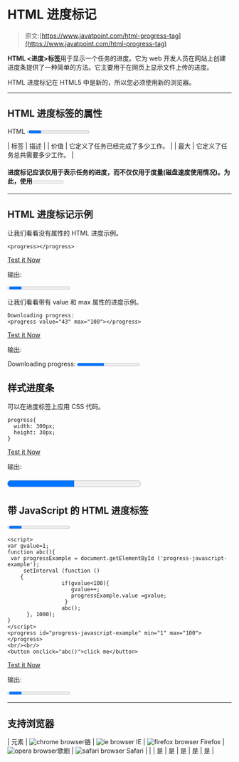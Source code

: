 # HTML 进度标记

> 原文:[https://www.javatpoint.com/html-progress-tag](https://www.javatpoint.com/html-progress-tag)

**HTML <进度>标签**用于显示一个任务的进度。它为 web 开发人员在网站上创建进度条提供了一种简单的方法。它主要用于在网页上显示文件上传的进度。

HTML 进度标记在 HTML5 中是新的，所以您必须使用新的浏览器。

* * *

## HTML 进度标签的属性

HTML <progress>标签支持全局和事件属性以及 2 个特定属性。</progress>

| 标签 | 描述 |
| 价值 | 它定义了任务已经完成了多少工作。 |
| 最大 | 它定义了任务总共需要多少工作。 |

#### 进度标记应该仅用于表示任务的进度，而不仅仅用于度量(磁盘速度使用情况)。为此，使用<meter>元素。</meter>

* * *

## HTML 进度标记示例

让我们看看没有属性的 HTML 进度示例。

```
<progress></progress>

```

[Test it Now](https://www.javatpoint.com/oprweb/test.jsp?filename=htmlprogresstag1)

输出:

 <progress>* * *

让我们看看带有 value 和 max 属性的进度示例。

```
Downloading progress:
<progress value="43" max="100"></progress>

```

[Test it Now](https://www.javatpoint.com/oprweb/test.jsp?filename=htmlprogresstag2)

输出:

Downloading progress: <progress value="43" max="100">* * *

## 样式进度条

可以在进度标签上应用 CSS 代码。

```
progress{
  width: 300px;
  height: 30px;
}

```

[Test it Now](https://www.javatpoint.com/oprweb/test.jsp?filename=htmlprogresstag4)

输出:

 <progress style="width:300px;height:30px" value="50" max="100">* * *

## 带 JavaScript 的 HTML 进度标签

<progress>标记应该与 JavaScript 结合使用，以显示任务的进度。</progress>

```
<script>
var gvalue=1;
function abc(){
 var progressExample = document.getElementById ('progress-javascript-example');
     setInterval (function ()
    { 
                 if(gvalue<100){
                    gvalue++;
                    progressExample.value =gvalue;  
                  }
                 abc();            
      }, 1000);
}
</script>
<progress id="progress-javascript-example" min="1" max="100"></progress>  
<br/><br/>
<button onclick="abc()">click me</button>

```

[Test it Now](https://www.javatpoint.com/oprweb/test.jsp?filename=htmlprogresstag3)

输出:

 <progress id="progress-javascript-example" min="1" max="100"><button onclick="abc()">click me</button>

* * *

## 支持浏览器

| 元素 | ![chrome browser](../Images/4fbdc93dc2016c5049ed108e7318df19.png)铬 | ![ie browser](../Images/83dd23df1fe8373fd5bf054b2c1dd88b.png) IE | ![firefox browser](../Images/4f001fff393888a8a807ed29b28145d1.png) Firefox | ![opera browser](../Images/6cad4a592cc69a052056a0577b4aac65.png)歌剧 | ![safari browser](../Images/a0f6a9711a92203c5dc5c127fe9c9fca.png) Safari |
|  | 是 | 是 | 是 | 是 | 是 |</progress></progress></progress></progress>